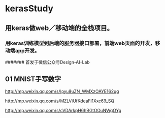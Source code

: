 # kerasStudy
## 用keras做web／移动端的全栈项目。

### 用keras训练模型到后端的服务器接口部署，前端web页面的开发，移动端app开发。

####### 首发于微信公众号Design-AI-Lab


## 01 MNIST手写数字
   
<http://mp.weixin.qq.com/s/Ipyu8uZN_WMXzOAYE162ug>
   
<http://mp.weixin.qq.com/s/MZLViUfKdeaFi1Xxc69_SQ>

<http://mp.weixin.qq.com/s/cVDArkpH6hBGtOOuNWgOYg>
